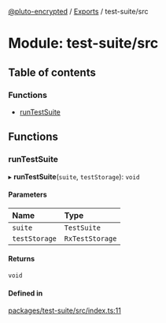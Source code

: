 [@pluto-encrypted](../README.md) / [Exports](../modules.md) / test-suite/src

# Module: test-suite/src

## Table of contents

### Functions

- [runTestSuite](test_suite_src.md#runtestsuite)

## Functions

### runTestSuite

▸ **runTestSuite**(`suite`, `testStorage`): `void`

#### Parameters

| Name | Type |
| :------ | :------ |
| `suite` | `TestSuite` |
| `testStorage` | `RxTestStorage` |

#### Returns

`void`

#### Defined in

[packages/test-suite/src/index.ts:11](https://github.com/atala-community-projects/pluto-encrypted/blob/f87ceb2/packages/test-suite/src/index.ts#L11)
